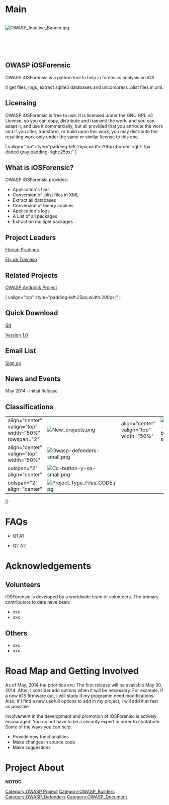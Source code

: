 # Main

<div style="width:100%;height:100px;border:0,margin:0;overflow: hidden;">

![OWASP_Inactive_Banner.jpg](OWASP_Inactive_Banner.jpg
"OWASP_Inactive_Banner.jpg")

</div>

## OWASP iOSForensic

OWASP iOSForensic is a python tool to help in forensics analysis on iOS.

It get files, logs, extract sqlite3 databases and uncompress .plist
files in xml.

## Licensing

OWASP iOSForensic is free to use. It is licensed under the GNU GPL v3
License, so you can copy, distribute and transmit the work, and you can
adapt it, and use it commercially, but all provided that you attribute
the work and if you alter, transform, or build upon this work, you may
distribute the resulting work only under the same or similar license to
this one.

| valign="top" style="padding-left:25px;width:200px;border-right: 1px
dotted gray;padding-right:25px;" |

## What is iOSForensic?

OWASP iOSForensic provides:

  - Application's files
  - Conversion of .plist files in XML
  - Extract all databases
  - Conversion of binary cookies
  - Application's logs
  - A List of all packages
  - Extraction multiple packages

## Project Leaders

[Florian Pradines](mailto:florian.pradines@owasp.org)

[Ely de Travieso](mailto:e.detravieso@phonesec.com)

## Related Projects

[OWASP Androick
Project](https://www.owasp.org/index.php/Projects/OWASP_Androick_Project)

| valign="top" style="padding-left:25px;width:200px;" |

## Quick Download

[Git](https://github.com/Flo354/iOSForensic)

[Version 1.0](https://github.com/Flo354/iOSForensic/releases/tag/1.0)

## Email List

[Sign
up](https://lists.owasp.org/mailman/listinfo/owasp_ios_forensic_project)

## News and Events

May 2014 : Initial Release

## Classifications

|                                                     |                                                                                              |                                         |                                                                                  |
| --------------------------------------------------- | -------------------------------------------------------------------------------------------- | --------------------------------------- | -------------------------------------------------------------------------------- |
| align="center" valign="top" width="50%" rowspan="2" | ![New_projects.png](New_projects.png "New_projects.png")                                    | align="center" valign="top" width="50%" | ![Owasp-builders-small.png](Owasp-builders-small.png "Owasp-builders-small.png") |
| align="center" valign="top" width="50%"             | ![Owasp-defenders-small.png](Owasp-defenders-small.png "Owasp-defenders-small.png")          |                                         |                                                                                  |
| colspan="2" align="center"                          | ![Cc-button-y-sa-small.png](Cc-button-y-sa-small.png "Cc-button-y-sa-small.png")             |                                         |                                                                                  |
| colspan="2" align="center"                          | ![Project_Type_Files_CODE.jpg](Project_Type_Files_CODE.jpg "Project_Type_Files_CODE.jpg") |                                         |                                                                                  |

|}

# FAQs

  - Q1
    A1

<!-- end list -->

  - Q2
    A2

# Acknowledgements

## Volunteers

iOSForensic is developed by a worldwide team of volunteers. The primary
contributors to date have been:

  - xxx
  - xxx

## Others

  - xxx
  - xxx

# Road Map and Getting Involved

As of May, 2014 the priorities are: The first release will be available
May 30, 2014. After, I consider add options when it will be necessary.
For example, if a new iOS firmware out, I will study if my programm need
modifications. Also, if I find a new usefull options to add in my
project, I will add it at fast as possible

Involvement in the development and promotion of iOSForenisc is actively
encouraged\! You do not have to be a security expert in order to
contribute. Some of the ways you can help:

  - Provide new functionalities
  - Make changes in source code
  - Make suggestions

# Project About

__NOTOC__ <headertabs />

[Category:OWASP Project](Category:OWASP_Project "wikilink")
[Category:OWASP_Builders](Category:OWASP_Builders "wikilink")
[Category:OWASP_Defenders](Category:OWASP_Defenders "wikilink")
[Category:OWASP_Document](Category:OWASP_Document "wikilink")